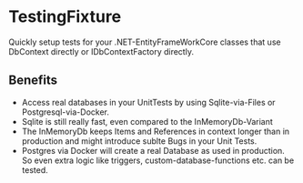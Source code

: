 # TestingFixture
Quickly setup tests for your .NET-EntityFrameWorkCore classes that use DbContext directly or IDbContextFactory<DbContext> directly.

## Benefits
* Access real databases in your UnitTests by using Sqlite-via-Files or Postgresql-via-Docker.
* Sqlite is still really fast, even compared to the InMemoryDb-Variant
* The InMemoryDb keeps Items and References in context longer than in production and might introduce sublte Bugs in your Unit Tests.
* Postgres via Docker will create a real Database as used in production. So even extra logic like triggers, custom-database-functions etc. can be tested.
